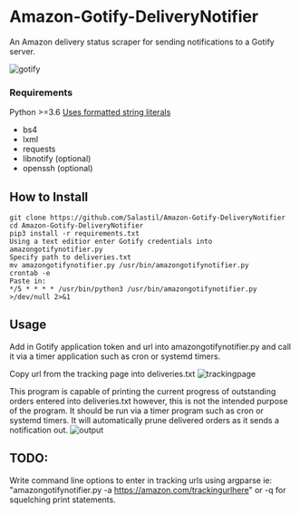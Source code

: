 # Amazon-Gotify-DeliveryNotifier
An Amazon delivery status scraper for sending notifications to a Gotify server.


![gotify](https://user-images.githubusercontent.com/46979341/95823923-7807c880-0cfc-11eb-8739-b11b61b4a219.png)


### Requirements
Python >=3.6 [Uses formatted string literals](https://docs.python.org/3/whatsnew/3.6.html#whatsnew36-pep498)
- bs4
- lxml
- requests
- libnotify (optional)
- openssh (optional)
## How to Install
``` 
git clone https://github.com/Salastil/Amazon-Gotify-DeliveryNotifier
cd Amazon-Gotify-DeliveryNotifier
pip3 install -r requirements.txt
Using a text editior enter Gotify credentials into amazongotifynotifier.py
Specify path to deliveries.txt
mv amazongotifynotifier.py /usr/bin/amazongotifynotifier.py
crontab -e
Paste in:
*/5 * * * * /usr/bin/python3 /usr/bin/amazongotifynotifier.py >/dev/null 2>&1
````


## Usage
Add in Gotify application token and url into amazongotifynotifier.py and call it via a timer application such as cron or systemd timers. 

Copy url from the tracking page into deliveries.txt
![trackingpage](https://user-images.githubusercontent.com/46979341/95823925-78a05f00-0cfc-11eb-9e2c-48ac4436d2f2.png)


This program is capable of printing the current progress of outstanding orders entered into deliveries.txt however, this is not the intended purpose of the program. It should be run via a timer program such as cron or systemd timers. It will automatically prune delivered orders as it sends a notification out.
![output](https://user-images.githubusercontent.com/46979341/95823924-7807c880-0cfc-11eb-9427-b7744a4845e8.png)

## TODO:

Write command line options to enter in tracking urls using argparse ie: "amazongotifynotifier.py -a https://amazon.com/trackingurlhere" or -q for squelching print statements.
